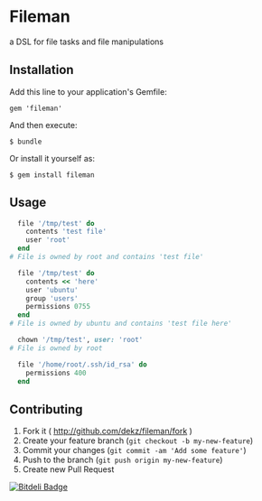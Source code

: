 # Fileman

a DSL for file tasks and file manipulations

## Installation

Add this line to your application's Gemfile:

    gem 'fileman'

And then execute:

    $ bundle

Or install it yourself as:

    $ gem install fileman

## Usage

```ruby
  file '/tmp/test' do
    contents 'test file'
    user 'root'
  end
# File is owned by root and contains 'test file'

  file '/tmp/test' do
    contents << 'here'
    user 'ubuntu'
    group 'users'
    permissions 0755
  end
# File is owned by ubuntu and contains 'test file here'

  chown '/tmp/test', user: 'root'
# File is owned by root

  file '/home/root/.ssh/id_rsa' do
    permissions 400
  end

```

## Contributing

1. Fork it ( http://github.com/dekz/fileman/fork )
2. Create your feature branch (`git checkout -b my-new-feature`)
3. Commit your changes (`git commit -am 'Add some feature'`)
4. Push to the branch (`git push origin my-new-feature`)
5. Create new Pull Request


[![Bitdeli Badge](https://d2weczhvl823v0.cloudfront.net/dekz/fileman/trend.png)](https://bitdeli.com/free "Bitdeli Badge")

